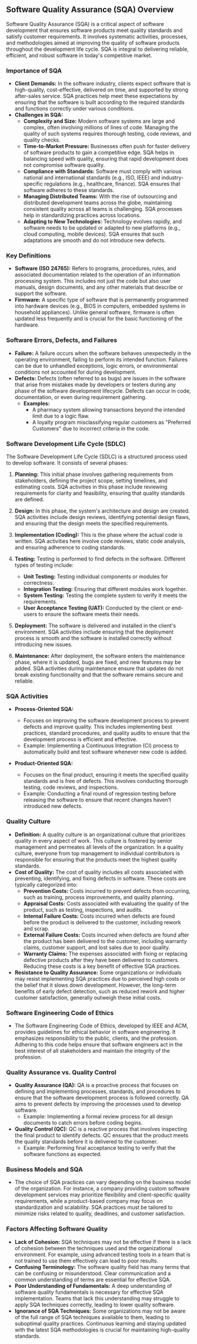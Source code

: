 
## **Software Quality Assurance (SQA) Overview**
Software Quality Assurance (SQA) is a critical aspect of software development that ensures software products meet quality standards and satisfy customer requirements. It involves systematic activities, processes, and methodologies aimed at improving the quality of software products throughout the development life cycle. SQA is integral to delivering reliable, efficient, and robust software in today's competitive market.

### **Importance of SQA**
- **Client Demands:** In the software industry, clients expect software that is high-quality, cost-effective, delivered on time, and supported by strong after-sales service. SQA practices help meet these expectations by ensuring that the software is built according to the required standards and functions correctly under various conditions.
- **Challenges in SQA:**
  - **Complexity and Size:** Modern software systems are large and complex, often involving millions of lines of code. Managing the quality of such systems requires thorough testing, code reviews, and quality checks.
  - **Time-to-Market Pressure:** Businesses often push for faster delivery of software products to gain a competitive edge. SQA helps in balancing speed with quality, ensuring that rapid development does not compromise software quality.
  - **Compliance with Standards:** Software must comply with various national and international standards (e.g., ISO, IEEE) and industry-specific regulations (e.g., healthcare, finance). SQA ensures that software adheres to these standards.
  - **Managing Distributed Teams:** With the rise of outsourcing and distributed development teams across the globe, maintaining consistent quality across all teams is challenging. SQA processes help in standardizing practices across locations.
  - **Adapting to New Technologies:** Technology evolves rapidly, and software needs to be updated or adapted to new platforms (e.g., cloud computing, mobile devices). SQA ensures that such adaptations are smooth and do not introduce new defects.

### **Key Definitions**
- **Software (ISO 24765):** Refers to programs, procedures, rules, and associated documentation related to the operation of an information processing system. This includes not just the code but also user manuals, design documents, and any other materials that describe or support the software.
- **Firmware:** A specific type of software that is permanently programmed into hardware devices (e.g., BIOS in computers, embedded systems in household appliances). Unlike general software, firmware is often updated less frequently and is crucial for the basic functioning of the hardware.

### **Software Errors, Defects, and Failures**
- **Failure:** A failure occurs when the software behaves unexpectedly in the operating environment, failing to perform its intended function. Failures can be due to unhandled exceptions, logic errors, or environmental conditions not accounted for during development.
- **Defects:** Defects (often referred to as bugs) are issues in the software that arise from mistakes made by developers or testers during any phase of the software development lifecycle. Defects can occur in code, documentation, or even during requirement gathering.
  - **Examples:** 
    - A pharmacy system allowing transactions beyond the intended limit due to a logic flaw.
    - A loyalty program misclassifying regular customers as "Preferred Customers" due to incorrect criteria in the code.

### **Software Development Life Cycle (SDLC)**
The Software Development Life Cycle (SDLC) is a structured process used to develop software. It consists of several phases:

1. **Planning:** This initial phase involves gathering requirements from stakeholders, defining the project scope, setting timelines, and estimating costs. SQA activities in this phase include reviewing requirements for clarity and feasibility, ensuring that quality standards are defined.
  
2. **Design:** In this phase, the system's architecture and design are created. SQA activities include design reviews, identifying potential design flaws, and ensuring that the design meets the specified requirements.
   
3. **Implementation (Coding):** This is the phase where the actual code is written. SQA activities here involve code reviews, static code analysis, and ensuring adherence to coding standards.
   
4. **Testing:** Testing is performed to find defects in the software. Different types of testing include:
    - **Unit Testing:** Testing individual components or modules for correctness.
    - **Integration Testing:** Ensuring that different modules work together.
    - **System Testing:** Testing the complete system to verify it meets the requirements.
    - **User Acceptance Testing (UAT):** Conducted by the client or end-users to ensure the software meets their needs.
   
5. **Deployment:** The software is delivered and installed in the client's environment. SQA activities include ensuring that the deployment process is smooth and the software is installed correctly without introducing new issues.

6. **Maintenance:** After deployment, the software enters the maintenance phase, where it is updated, bugs are fixed, and new features may be added. SQA activities during maintenance ensure that updates do not break existing functionality and that the software remains secure and reliable.

### **SQA Activities**
- **Process-Oriented SQA:**
  - Focuses on improving the software development process to prevent defects and improve quality. This includes implementing best practices, standard procedures, and quality audits to ensure that the development process is efficient and effective.
  - Example: Implementing a Continuous Integration (CI) process to automatically build and test software whenever new code is added.

- **Product-Oriented SQA:**
  - Focuses on the final product, ensuring it meets the specified quality standards and is free of defects. This involves conducting thorough testing, code reviews, and inspections.
  - Example: Conducting a final round of regression testing before releasing the software to ensure that recent changes haven’t introduced new defects.

### **Quality Culture**
- **Definition:** A quality culture is an organizational culture that prioritizes quality in every aspect of work. This culture is fostered by senior management and permeates all levels of the organization. In a quality culture, everyone from top management to individual contributors is responsible for ensuring that the products meet the highest quality standards.
- **Cost of Quality:** The cost of quality includes all costs associated with preventing, identifying, and fixing defects in software. These costs are typically categorized into:
  - **Prevention Costs:** Costs incurred to prevent defects from occurring, such as training, process improvements, and quality planning.
  - **Appraisal Costs:** Costs associated with evaluating the quality of the product, such as testing, inspections, and audits.
  - **Internal Failure Costs:** Costs incurred when defects are found before the product is delivered to the customer, including rework and scrap.
  - **External Failure Costs:** Costs incurred when defects are found after the product has been delivered to the customer, including warranty claims, customer support, and lost sales due to poor quality.
  - **Warranty Claims:** The expenses associated with fixing or replacing defective products after they have been delivered to customers. Reducing these costs is a key benefit of effective SQA practices.
- **Resistance to Quality Assurance:** Some organizations or individuals may resist implementing SQA practices due to perceived high costs or the belief that it slows down development. However, the long-term benefits of early defect detection, such as reduced rework and higher customer satisfaction, generally outweigh these initial costs.

### **Software Engineering Code of Ethics**
- The Software Engineering Code of Ethics, developed by IEEE and ACM, provides guidelines for ethical behavior in software engineering. It emphasizes responsibility to the public, clients, and the profession. Adhering to this code helps ensure that software engineers act in the best interest of all stakeholders and maintain the integrity of the profession.

### **Quality Assurance vs. Quality Control**
- **Quality Assurance (QA):** QA is a proactive process that focuses on defining and implementing processes, standards, and procedures to ensure that the software development process is followed correctly. QA aims to prevent defects by improving the processes used to develop software.
  - Example: Implementing a formal review process for all design documents to catch errors before coding begins.
- **Quality Control (QC):** QC is a reactive process that involves inspecting the final product to identify defects. QC ensures that the product meets the quality standards before it is delivered to the customer.
  - Example: Performing final acceptance testing to verify that the software functions as expected.

### **Business Models and SQA**
- The choice of SQA practices can vary depending on the business model of the organization. For instance, a company providing custom software development services may prioritize flexibility and client-specific quality requirements, while a product-based company may focus on standardization and scalability. SQA practices must be tailored to minimize risks related to quality, deadlines, and customer satisfaction.

### **Factors Affecting Software Quality**
- **Lack of Cohesion:** SQA techniques may not be effective if there is a lack of cohesion between the techniques used and the organizational environment. For example, using advanced testing tools in a team that is not trained to use them effectively can lead to poor results.
- **Confusing Terminology:** The software quality field has many terms that can be confusing or misunderstood. Clear communication and a common understanding of terms are essential for effective SQA.
- **Poor Understanding of Fundamentals:** A deep understanding of software quality fundamentals is necessary for effective SQA implementation. Teams that lack this understanding may struggle to apply SQA techniques correctly, leading to lower quality software.
- **Ignorance of SQA Techniques:** Some organizations may not be aware of the full range of SQA techniques available to them, leading to suboptimal quality practices. Continuous learning and staying updated with the latest SQA methodologies is crucial for maintaining high-quality standards.